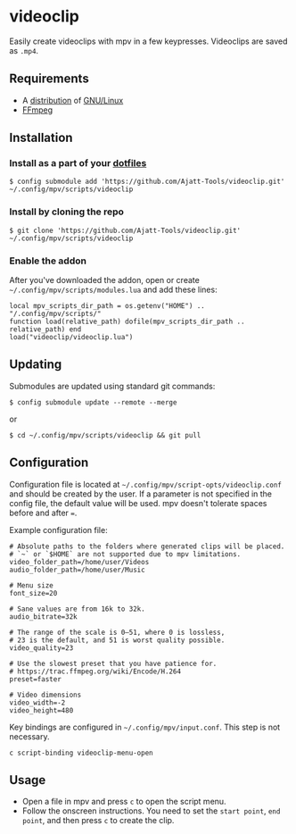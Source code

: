 # videoclip
Easily create videoclips with mpv in a few keypresses. Videoclips are saved as `.mp4`.

## Requirements
* A [distribution](https://www.gnu.org/distros/free-distros.html) of
[GNU/Linux](https://www.gnu.org/gnu/about-gnu.html)
* [FFmpeg](https://wiki.archlinux.org/index.php/FFmpeg)

## Installation
### Install as a part of your [dotfiles](https://wiki.archlinux.org/index.php/Dotfiles#Tracking_dotfiles_directly_with_Git)
```
$ config submodule add 'https://github.com/Ajatt-Tools/videoclip.git' ~/.config/mpv/scripts/videoclip
```
### Install by cloning the repo
```
$ git clone 'https://github.com/Ajatt-Tools/videoclip.git' ~/.config/mpv/scripts/videoclip
```
### Enable the addon
After you've downloaded the addon, open or create  ```~/.config/mpv/scripts/modules.lua``` and add these lines:
```
local mpv_scripts_dir_path = os.getenv("HOME") ..  "/.config/mpv/scripts/"
function load(relative_path) dofile(mpv_scripts_dir_path .. relative_path) end
load("videoclip/videoclip.lua")
```
## Updating
Submodules are updated using standard git commands:
```
$ config submodule update --remote --merge
```
or
```
$ cd ~/.config/mpv/scripts/videoclip && git pull
```
## Configuration
Configuration file is located at ```~/.config/mpv/script-opts/videoclip.conf```
and should be created by the user. If a parameter is not specified
in the config file, the default value will be used.
mpv doesn't tolerate spaces before and after `=`.

Example configuration file:
```
# Absolute paths to the folders where generated clips will be placed.
# `~` or `$HOME` are not supported due to mpv limitations.
video_folder_path=/home/user/Videos
audio_folder_path=/home/user/Music

# Menu size
font_size=20

# Sane values are from 16k to 32k.
audio_bitrate=32k

# The range of the scale is 0–51, where 0 is lossless,
# 23 is the default, and 51 is worst quality possible.
video_quality=23

# Use the slowest preset that you have patience for.
# https://trac.ffmpeg.org/wiki/Encode/H.264
preset=faster

# Video dimensions
video_width=-2
video_height=480
```
Key bindings are configured in ```~/.config/mpv/input.conf```.
This step is not necessary.
```
c script-binding videoclip-menu-open
```
## Usage
- Open a file in mpv and press `c` to open the script menu.
- Follow the onscreen instructions. You need to set the `start point`, `end point`, and then press `c` to create the clip.
